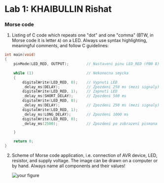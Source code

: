 
# Lab 1: KHAIBULLIN Rishat

### Morse code

1. Listing of C code which repeats one "dot" and one "comma" (BTW, in Morse code it is letter `A`) on a LED. Always use syntax highlighting, meaningful comments, and follow C guidelines:

```c
int main(void)
{
    pinMode(LED_RED, OUTPUT);        // Nastaveni pinu LED_RED (PB0 8) na vystup
    
    while (1)                        // Nekonecna smycka
    {
        digitalWrite(LED_RED, 0);    // Vypnuti LED 
        _delay_ms(DELAY);            // Zpozdeni 250 ms (mezi signaly)
        digitalWrite(LED_RED, 1);    // Zapnuti LED
        _delay_ms(SHORT_DELAY);      // Zpozdeni 500 ms
        digitalWrite(LED_RED, 0);
        _delay_ms(DELAY);            // Zpozdeni 250 ms (mezi signaly)
        digitalWrite(LED_RED, 1);
        _delay_ms(LONG_DELAY);       // Zpozdeni 1000 ms
        digitalWrite(LED_RED, 0);
        _delay_ms(2500);             // Zpozdeni po zobrazeni pismana 'A'

    }

    return 0;
}
```

2. Scheme of Morse code application, i.e. connection of AVR device, LED, resistor, and supply voltage. The image can be drawn on a computer or by hand. Always name all components and their values!

   ![your figure]()
